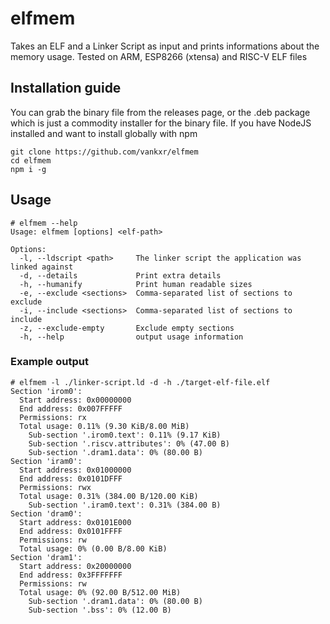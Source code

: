 # elfmem

Takes an ELF and a Linker Script as input and prints informations about the memory usage. Tested on ARM, ESP8266 (xtensa) and RISC-V ELF files

## Installation guide
You can grab the binary file from the releases page, or the .deb package which is just a commodity installer for the binary file.
If you have NodeJS installed and want to install globally with npm
```
git clone https://github.com/vankxr/elfmem
cd elfmem
npm i -g
```

## Usage
```
# elfmem --help
Usage: elfmem [options] <elf-path>

Options:
  -l, --ldscript <path>     The linker script the application was linked against
  -d, --details             Print extra details
  -h, --humanify            Print human readable sizes
  -e, --exclude <sections>  Comma-separated list of sections to exclude
  -i, --include <sections>  Comma-separated list of sections to include
  -z, --exclude-empty       Exclude empty sections
  -h, --help                output usage information
```

### Example output
```
# elfmem -l ./linker-script.ld -d -h ./target-elf-file.elf
Section 'irom0':
  Start address: 0x00000000
  End address: 0x007FFFFF
  Permissions: rx
  Total usage: 0.11% (9.30 KiB/8.00 MiB)
    Sub-section '.irom0.text': 0.11% (9.17 KiB)
    Sub-section '.riscv.attributes': 0% (47.00 B)
    Sub-section '.dram1.data': 0% (80.00 B)
Section 'iram0':
  Start address: 0x01000000
  End address: 0x0101DFFF
  Permissions: rwx
  Total usage: 0.31% (384.00 B/120.00 KiB)
    Sub-section '.iram0.text': 0.31% (384.00 B)
Section 'dram0':
  Start address: 0x0101E000
  End address: 0x0101FFFF
  Permissions: rw
  Total usage: 0% (0.00 B/8.00 KiB)
Section 'dram1':
  Start address: 0x20000000
  End address: 0x3FFFFFFF
  Permissions: rw
  Total usage: 0% (92.00 B/512.00 MiB)
    Sub-section '.dram1.data': 0% (80.00 B)
    Sub-section '.bss': 0% (12.00 B)
```
